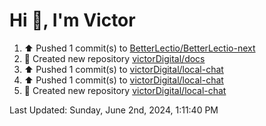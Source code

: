 <h1>Hi 👋, I'm Victor </h1>

<!--RECENT_ACTIVITY:start-->
1. ⬆️ Pushed 1 commit(s) to [BetterLectio/BetterLectio-next](https://github.com/BetterLectio/BetterLectio-next)<br>
2. 📔 Created new repository [victorDigital/docs](https://github.com/victorDigital/docs)<br>
3. ⬆️ Pushed 1 commit(s) to [victorDigital/local-chat](https://github.com/victorDigital/local-chat)<br>
4. ⬆️ Pushed 1 commit(s) to [victorDigital/local-chat](https://github.com/victorDigital/local-chat)<br>
5. 📔 Created new repository [victorDigital/local-chat](https://github.com/victorDigital/local-chat)<br>
<!--RECENT_ACTIVITY:end-->

<!--RECENT_ACTIVITY:last_update-->
Last Updated: Sunday, June 2nd, 2024, 1:11:40 PM
<!--RECENT_ACTIVITY:last_update_end-->
